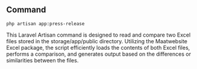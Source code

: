 ## Command

```
php artisan app:press-release
```

This Laravel Artisan command is designed to read and compare two Excel files stored in the storage/app/public directory. Utilizing the Maatwebsite Excel package, the script efficiently loads the contents of both Excel files, performs a comparison, and generates output based on the differences or similarities between the files.
